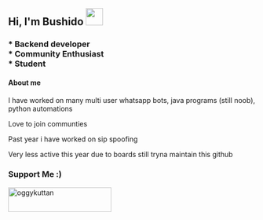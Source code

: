 <h2> Hi, I'm Bushido <img src="https://cdn-icons-png.flaticon.com/512/886/886431.png" width="35"></h2>
<h3>* Backend developer <br>* Community Enthusiast <br> * Student </h3>

<h4> About me  </h4>
<p> I have worked on many multi user whatsapp bots, java programs (still noob), python automations </p>
<p> Love to join communties </p>
<p> Past year i have worked on sip spoofing </p>
<p> Very less active this year due to boards still tryna maintain this github </p>

<h3 align="left">Support Me :)</h3>
<p><a href="https://www.buymeacoffee.com/Oggyser"> <img align="left" src="https://cdn.buymeacoffee.com/buttons/v2/default-yellow.png" height="50" width="210" alt="oggykuttan" /></a></p><br><br>
